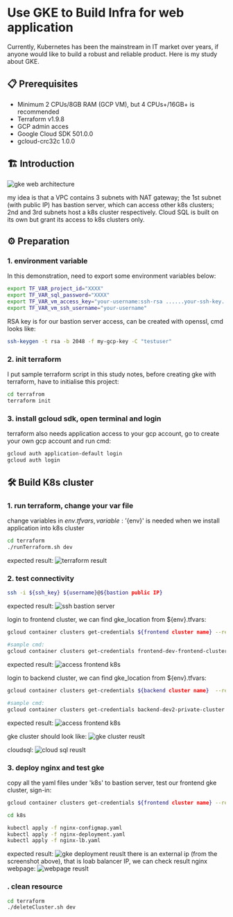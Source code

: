 # Use GKE to Build Infra for web application

Currently, Kubernetes has been the mainstream in IT market over years, if anyone would like to build a robust and reliable product. Here is my study about GKE. 


## 📋 Prerequisites

- Minimum 2 CPUs/8GB RAM (GCP VM), but 4 CPUs+/16GB+ is recommended
- Terraform v1.9.8
- GCP admin acces
- Google Cloud SDK 501.0.0
- gcloud-crc32c 1.0.0

## 🏗️ Introduction

![gke web architecture](./imgs/gke_infra.png)

my idea is that a VPC contains 3 subnets with NAT gateway; the 1st subnet (with public IP) has bastion server, which can access other k8s clusters; 2nd and 3rd subnets host a k8s cluster respectively. Cloud SQL is built on its own but grant its access to k8s clusters only.

## ⚙️ Preparation

### 1. environment variable
In this demonstration, need to export some environment variables below:

```bash
export TF_VAR_project_id="XXXX"
export TF_VAR_sql_password="XXXX"
export TF_VAR_vm_access_key="your-username:ssh-rsa ......your-ssh-key..."
export TF_VAR_vm_ssh_username="your-username" 
```
RSA key is for our bastion server access, can be created with openssl, cmd looks like:
```bash
ssh-keygen -t rsa -b 2048 -f my-gcp-key -C "testuser"
```
### 2. init terraform

I put sample terraform script in this study notes, before creating gke with terraform, have to initialise this project:
```bash
cd terrafrom
terraform init
```
### 3. install gcloud sdk, open terminal and login
terraform also needs application access to your gcp account, go to create your own gcp account and run cmd:
```bash
gcloud auth application-default login
gcloud auth login
```

## 🛠️ Build K8s cluster

### 1. run terraform, change your var file

change variables in ${env}.tfvars, 
variable: '${env}' is needed when we install application into k8s cluster

```bash 
cd terraform
./runTerraform.sh dev                 
```

expected result:
![terraform result](./imgs/terraform_result.png)

### 2. test connectivity
```bash
ssh -i ${ssh_key} ${username}@${bastion public IP}
```
expected result: 
![ssh bastion server](./imgs/ssh_bastion_server.jpg)

login to frontend cluster, we can find gke_location from ${env}.tfvars:
```bash
gcloud container clusters get-credentials ${frontend cluster name} --region ${gke_location} --project ${project id}

#sample cmd:
gcloud container clusters get-credentials frontend-dev-frontend-cluster --region asia-southeast1-a --project xxxxxx
```
expected result:
![access frontend k8s](./imgs/access_frontend_k8s.jpg)

login to backend cluster, we can find gke_location from ${env}.tfvars:
```bash
gcloud container clusters get-credentials ${backend cluster name}  --region ${gke_location} --project ${project id}

#sample cmd:
gcloud container clusters get-credentials backend-dev2-private-cluster --region asia-southeast1-a --project xxxxxx
```
expected result:
![access frontend k8s](./imgs/access_frontend_k8s.jpg)

gke cluster should look like:
![gke cluster reuslt](./imgs/gke_cluster_result.png)

cloudsql:
![cloud sql reuslt](./imgs/result_of_cloudsql.png)

### 3. deploy nginx and test gke

copy all the yaml files under 'k8s' to bastion server,
test our frontend gke cluster, sign-in:
```bash 
gcloud container clusters get-credentials ${frontend cluster name} --region ${gke_location} --project ${project id}

cd k8s

kubectl apply -f nginx-configmap.yaml
kubectl apply -f nginx-deployment.yaml
kubectl apply -f nginx-lb.yaml
```
expected result:
![gke deployment reuslt](./imgs/result_kubectl_deployment.jpg)
there is an external ip (from the screenshot above), that is loab balancer IP, we can check result nginx webpage:
![webpage reuslt](./imgs/from_webpage.jpg)

### . clean resource
```bash 
cd terraform
./deleteCluster.sh dev                 
```